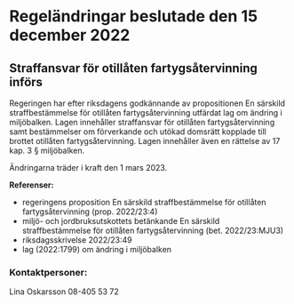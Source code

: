 # Regeländringar beslutade den 15 december 2022

## Straffansvar för otillåten fartygsåtervinning införs

Regeringen har efter riksdagens godkännande av propositionen En särskild straffbestämmelse för otillåten fartygsåtervinning utfärdat lag om ändring i miljöbalken. Lagen innehåller straffansvar för otillåten fartygsåtervinning samt bestämmelser om förverkande och utökad domsrätt kopplade till brottet otillåten fartygsåtervinning. Lagen innehåller även en rättelse av 17 kap. 3 § miljöbalken.

Ändringarna träder i kraft den 1 mars 2023.

**Referenser:**

* regeringens proposition En särskild straffbestämmelse för otillåten fartygsåtervinning (prop. 2022/23:4)
* miljö- och jordbruksutskottets betänkande En särskild straffbestämmelse för otillåten fartygsåtervinning (bet. 2022/23:MJU3)
* riksdagsskrivelse 2022/23:49
* lag (2022:1799) om ändring i miljöbalken

### Kontaktpersoner:

Lina Oskarsson 08-405 53 72
